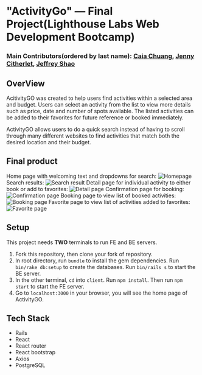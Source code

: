 # "ActivityGo" — Final Project(Lighthouse Labs Web Development Bootcamp)
### Main Contributors(ordered by last name): [Caia Chuang](https://github.com/CaiaCC), [Jenny Citherlet](https://github.com/JennyC2020), [Jeffrey Shao](https://github.com/97-Jeffrey)

## OverView
AcitivityGO was created to help users find activities within a selected area and budget. Users can select an activity from the list to view more details such as price, date and number of spots available. The listed activities can be added to their favorites for future reference or booked immediately.

ActivityGO allows users to do a quick search instead of having to scroll through many different websites to find activities that match both the desired location and their budget.

## Final product

Home page with welcoming text and dropdowns for search:
![Homepage](https://github.com/CaiaCC/activity-finder/blob/master/docs/home.png?raw=true)
Search results:
![Search result](https://github.com/CaiaCC/activity-finder/blob/master/docs/home-search.png?raw=true)
Detail page for individual activity to either book or add to favorites:
![Detail page](https://github.com/CaiaCC/activity-finder/blob/master/docs/detail.png?raw=true)
Confirmation page for booking:
![Confirmation page](https://github.com/CaiaCC/activity-finder/blob/master/docs/confirmation.png?raw=true)
Booking page to view list of booked activities:
![Booking page](https://github.com/CaiaCC/activity-finder/blob/master/docs/bookings.png?raw=true)
Favorite page to view list of activities added to favorites:
![Favorite page](https://github.com/CaiaCC/activity-finder/blob/master/docs/favorite.png?raw=true)

## Setup

This project needs **TWO** terminals to run FE and BE servers.

1.  Fork this repository, then clone your fork of repository.
2.  In root directory, run `bundle` to install the gem dependencies. Run `bin/rake db:setup` to create the databases. Run `bin/rails s` to start the BE server.
3.  In the other terminal, `cd` into `client`. Run `npm install`. Then run `npm start` to start the FE server.
4.  Go to `localhost:3000` in your browser, you will see the home page of ActivityGO.

## Tech Stack

- Rails
- React
- React router
- React bootstrap
- Axios
- PostgreSQL

